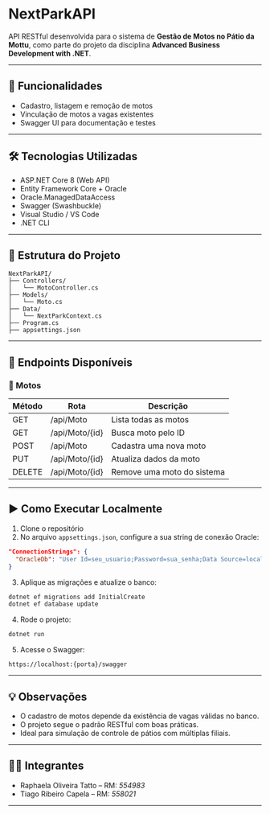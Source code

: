
# NextParkAPI

API RESTful desenvolvida para o sistema de **Gestão de Motos no Pátio da Mottu**, como parte do projeto da disciplina **Advanced Business Development with .NET**.

---

## 🚀 Funcionalidades

- Cadastro, listagem e remoção de motos
- Vinculação de motos a vagas existentes
- Swagger UI para documentação e testes

---

## 🛠️ Tecnologias Utilizadas

- ASP.NET Core 8 (Web API)
- Entity Framework Core + Oracle
- Oracle.ManagedDataAccess
- Swagger (Swashbuckle)
- Visual Studio / VS Code
- .NET CLI

---

## 📂 Estrutura do Projeto

```
NextParkAPI/
├── Controllers/
│   └── MotoController.cs
├── Models/
│   └── Moto.cs
├── Data/
│   └── NextParkContext.cs
├── Program.cs
├── appsettings.json
```

---

## 🎯 Endpoints Disponíveis

### 🔧 Motos

| Método | Rota           | Descrição                     |
|--------|----------------|-------------------------------|
| GET    | /api/Moto      | Lista todas as motos          |
| GET    | /api/Moto/{id} | Busca moto pelo ID            |
| POST   | /api/Moto      | Cadastra uma nova moto        |
| PUT    | /api/Moto/{id} | Atualiza dados da moto        |
| DELETE | /api/Moto/{id} | Remove uma moto do sistema    |

---

## ▶️ Como Executar Localmente

1. Clone o repositório
2. No arquivo `appsettings.json`, configure a sua string de conexão Oracle:

```json
"ConnectionStrings": {
  "OracleDb": "User Id=seu_usuario;Password=sua_senha;Data Source=localhost:1521/XE;"
}
```

3. Aplique as migrações e atualize o banco:

```bash
dotnet ef migrations add InitialCreate
dotnet ef database update
```

4. Rode o projeto:

```bash
dotnet run
```

5. Acesse o Swagger:
```
https://localhost:{porta}/swagger
```

---

## 💡 Observações

- O cadastro de motos depende da existência de vagas válidas no banco.
- O projeto segue o padrão RESTful com boas práticas.
- Ideal para simulação de controle de pátios com múltiplas filiais.

---

## 👨‍💻 Integrantes

- Raphaela Oliveira Tatto – RM: *554983*
- Tiago Ribeiro Capela – RM: *558021*

	
---
